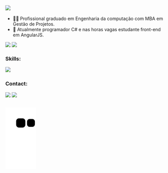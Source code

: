 <img src="https://capsule-render.vercel.app/api?type=waving&color=45b8ed&height=180&section=header&text=Hi%20👋,%20I%27m%20Ricardo%20Firme%20de%20Oliveira%20&fontSize=30&fontColor=fff&animation=twinkling&fontAlignY=35" /> 

- 👨‍🎓 Profissional graduado em Engenharia da computação com MBA em Gestão de Projetos.
- 🔎 Atualmente programador C# e nas horas vagas estudante front-end em AngularJS.

<div>
    <img height="150em" src="https://github-readme-stats.vercel.app/api?username=RicardoOliveira1397&show_icons=true&theme=tokyonight" />
    <img height="150em" src="https://github-readme-stats.vercel.app/api/top-langs/?username=RicardoOliveira1397&layout=compact&theme=tokyonight" />
</div>

  
### Skills:
  <div>
    <a href="https://skillicons.dev">
      <img src="https://skillicons.dev/icons?i=html,css,js,ts,nodejs,angular,postgres,cs,dotnet,wordpress&theme=dark"/>
    </a>
  </div>
  
  ### Contact:
<div>
  <a href = "mailto:rick.firmeoliveira2@gmail.com"><img src="https://img.shields.io/badge/Gmail-D14836?style=for-the-badge&logo=gmail&logoColor=white" target="_blank"></a>
  <a href="https://www.linkedin.com/in/ricardo-oliveira-801384149/" target="_blank"><img src="https://img.shields.io/badge/-LinkedIn-%230077B5?style=for-the-badge&logo=linkedin&logoColor=white"  target="_blank"></a>   
</div>

##

![snake gif](https://github.com/RicardoOliveira1397/RicardoOliveira1397/blob/output/github-contribution-grid-snake.svg)
  
